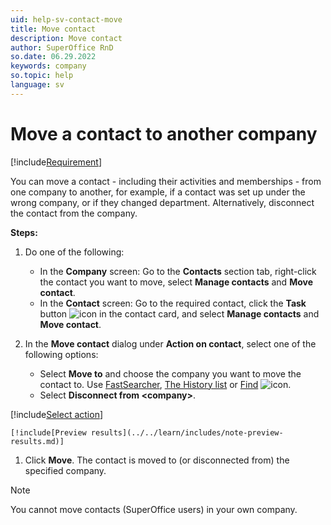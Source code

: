 ```yaml
---
uid: help-sv-contact-move
title: Move contact
description: Move contact
author: SuperOffice RnD
so.date: 06.29.2022
keywords: company
so.topic: help
language: sv
---
```


# Move a contact to another company

[!include[Requirement](../../learn/includes/note-req-manage-entities.md)]

You can move a contact - including their activities and memberships - from one company to another, for example, if a contact was set up under the wrong company, or if they changed department. Alternatively, disconnect the contact from the company.

**Steps:**

1. Do one of the following:

    * In the **Company** screen: Go to the **Contacts** section tab, right-click the contact you want to move, select **Manage contacts** and **Move contact**.
    * In the **Contact** screen: Go to the required contact, click the **Task** button ![icon][img2] in the contact card, and select **Manage contacts** and **Move contact**.

1. In the **Move contact** dialog under **Action on contact**, select one of the following options:
    * Select **Move to** and choose the company you want to move the contact to. Use [FastSearcher][1], [The History list][2] or [Find][3] ![icon][img3].
    * Select **Disconnect from &lt;company&gt;**.

[!include[Select action](../../learn/includes/select-action-on-activity.md)]

<!-- markdownlint-disable-next-line MD046 -->
    [!include[Preview results](../../learn/includes/note-preview-results.md)]

1. Click **Move**. The contact is moved to (or disconnected from) the specified company.

> [!NOTE]
> You cannot move contacts (SuperOffice users) in your own company.

<!-- Referenced links -->
[1]: ../../search-options/learn/using-fastsearcher.md
[2]: ../../search-options/learn/using-history-list.md
[3]: ../../search-options/learn/find-dialog.md

<!-- Referenced images -->
[img2]: ../../../media/icons/btn-menu.png
[img3]: ../../../../common/icons/search-icon-black.png


